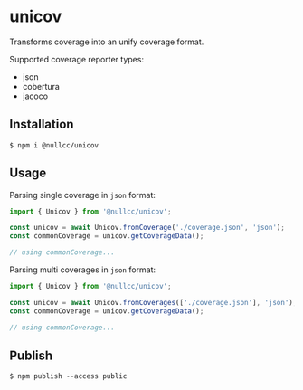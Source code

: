 # unicov

Transforms coverage into an unify coverage format.

Supported coverage reporter types:

* json
* cobertura
* jacoco

## Installation

```shell script
$ npm i @nullcc/unicov
```

## Usage

Parsing single coverage in `json` format:

```typescript
import { Unicov } from '@nullcc/unicov';

const unicov = await Unicov.fromCoverage('./coverage.json', 'json');
const commonCoverage = unicov.getCoverageData();

// using commonCoverage...
```

Parsing multi coverages in `json` format:

```typescript
import { Unicov } from '@nullcc/unicov';

const unicov = await Unicov.fromCoverages(['./coverage.json'], 'json');
const commonCoverage = unicov.getCoverageData();

// using commonCoverage...
```

## Publish

```shell script
$ npm publish --access public
```
